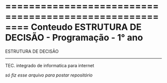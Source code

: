 ========================================================
Conteudo ESTRUTURA DE DECISÃO - Programação - 1° ano
========================================================
ESTRUTURA DE DECISÃO
________________________________________
TEC. integrado de informatica para internet


*só fiz esse arquivo para postar repositório* 